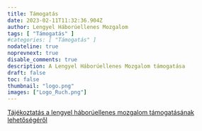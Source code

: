 ```yaml
---
title: Támogatás
date: 2023-02-11T11:32:36.904Z
author: Lengyel Háborúellenes Mozgalom
tags: [ "Támogatás" ]
#categories: [ "Támogatás" ]
nodateline: true
noprevnext: true
disable_comments: true
description: A Lengyel Háborúellenes Mozgalom támogatása
draft: false
toc: false
thumbnail: "logo.png"
images: ["Logo_Ruch.png"]
---
```

[Tájékoztatás a lengyel háborúellenes mozgalom támogatásának lehetőségéről](https://polskiruchantywojenny.com/pokoj-i-wolnosc/wsparcie/ "A lengyel háborúellenes mozgalom támogató oldala")
